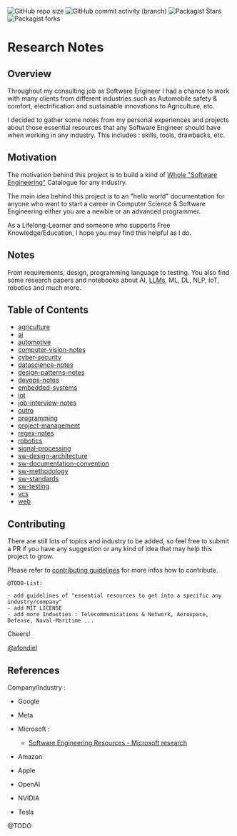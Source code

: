 ![GitHub repo size](https://img.shields.io/github/repo-size/afondiel/research-notes) ![GitHub commit activity (branch)](https://img.shields.io/github/commit-activity/t/afondiel/research-notes/master) ![Packagist Stars](https://img.shields.io/github/stars/afondiel/research-notes.svg) ![Packagist forks](https://img.shields.io/github/forks/afondiel/research-notes.svg) 

# Research Notes

## Overview

Throughout my consulting job as Software Engineer I had a chance to work with many clients from different industries such as Automobile safety & comfort, electrification and sustainable innovations to Agriculture, etc. 

I decided to gather some notes from my personal experiences and projects about those essential resources that any Software Engineer should have when working in any industry. This includes : skills, tools, drawbacks, etc. 

## Motivation

The motivation behind this project is to build a kind of [Whole "Software Engineering"](https://en.wikipedia.org/wiki/Whole_Earth_Catalog) Catalogue for any industry.

The main idea behind this project is to an "hello world" documentation for anyone who want to start a career in Computer Science & Software Engineering either you are a newbie or an advanced programmer. 

As a Lifelong-Learner and someone who supports Free Knowledge/Education, I hope you may find this helpful as I do.

## Notes 

From requirements, design, programming language to testing. You also find some research papers and notebooks about AI, [LLMs](https://github.com/afondiel/ChatGPT-Prompt-Engineering-DeepLearningAI), ML, DL, NLP, IoT, robotics and much more.

## Table of Contents
- [agriculture](https://github.com/afondiel/research-notes/tree/master/agriculture)
- [ai](https://github.com/afondiel/research-notes/tree/master/ai)
- [automotive](https://github.com/afondiel/research-notes/tree/master/automotive)
- [computer-vision-notes](https://github.com/afondiel/research-notes/tree/master/computer-vision-notes)
- [cyber-security](https://github.com/afondiel/research-notes/tree/master/cyber-security)
- [datascience-notes](https://github.com/afondiel/research-notes/tree/master/datascience-notes)
- [design-patterns-notes](https://github.com/afondiel/research-notes/tree/master/design-patterns-notes)
- [devops-notes](https://github.com/afondiel/research-notes/tree/master/devops-notes)
- [embedded-systems](https://github.com/afondiel/research-notes/tree/master/embedded-systems)
- [iot](https://github.com/afondiel/research-notes/tree/master/iot)
- [job-interview-notes](https://github.com/afondiel/research-notes/tree/master/job-interview-notes)
- [outro](https://github.com/afondiel/research-notes/tree/master/outro)
- [programming](https://github.com/afondiel/research-notes/tree/master/programming)
- [project-management](https://github.com/afondiel/research-notes/tree/master/project-management)
- [regex-notes](https://github.com/afondiel/research-notes/tree/master/regex-notes)
- [robotics](https://github.com/afondiel/research-notes/tree/master/robotics)
- [signal-processing](https://github.com/afondiel/research-notes/tree/master/signal-processing)
- [sw-design-architecture](https://github.com/afondiel/research-notes/tree/master/sw-design-architecture)
- [sw-documentation-convention](https://github.com/afondiel/research-notes/tree/master/sw-documentation-convention)
- [sw-methodology](https://github.com/afondiel/research-notes/tree/master/sw-methodology)
- [sw-standards](https://github.com/afondiel/research-notes/tree/master/sw-standards)
- [sw-testing](https://github.com/afondiel/research-notes/tree/master/sw-testing)
- [vcs](https://github.com/afondiel/research-notes/tree/master/vcs)
- [web](https://github.com/afondiel/research-notes/tree/master/web)


## Contributing

There are still lots of topics and industry to be added, so feel free to submit a PR if you have any suggestion or any kind of idea that may help this project to grow.

Please refer to [contributing guidelines](./CONTRIBUTING.md) for more infos how to contribute.

`@TODO-List: `

```
- add guidelines of "essential resources to get into a specific any industry/company"
- add MIT LICENSE
- add more Industies : Telecommunications & Network, Aerospace, Defense, Naval-Maritime ...   
```


Cheers! 

[@afondiel](https://github.com/afondiel)


## References


Company/Industry : 

- Google 
- Meta 
- Microsoft : 
  - [Software Engineering Resources - Microsoft research](https://www.youtube.com/watch?v=5YeRcGVpKVY&list=PLD7HFcN7LXRcwWXvffYmEnG67lE_sxL5W)

- Amazon 
- Apple 
- OpenAI 
- NVIDIA
- Tesla

@TODO

